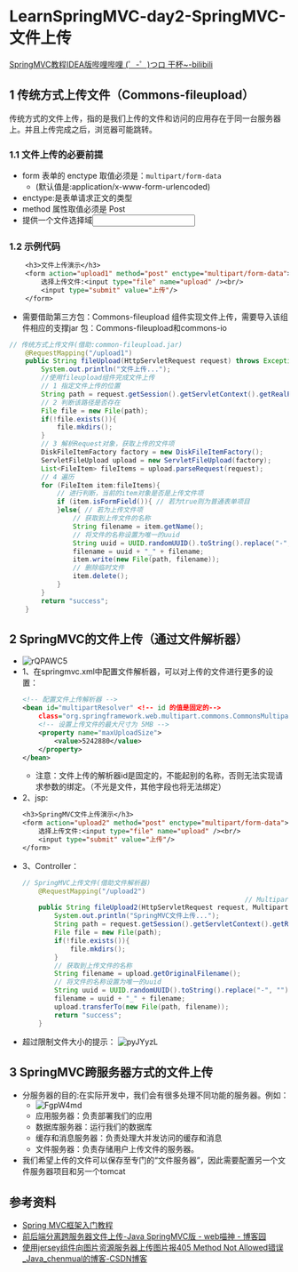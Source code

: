 # LearnSpringMVC-day2-SpringMVC-文件上传
[SpringMVC教程IDEA版哔哩哔哩 (゜-゜)つロ 干杯~-bilibili](https://www.bilibili.com/video/BV1Sb411s7qa?from=search&seid=12129021327363557187)

## 1 传统方式上传文件（Commons-fileupload）
传统方式的文件上传，指的是我们上传的文件和访问的应用存在于同一台服务器上。并且上传完成之后，浏览器可能跳转。

### 1.1 文件上传的必要前提
- form 表单的 enctype 取值必须是：`multipart/form-data`
    - (默认值是:application/x-www-form-urlencoded)
- enctype:是表单请求正文的类型
-  method 属性取值必须是 Post
-  提供一个文件选择域<input type=”file” />

### 1.2 示例代码
```jsp
    <h3>文件上传演示</h3>
    <form action="upload1" method="post" enctype="multipart/form-data">
        选择上传文件:<input type="file" name="upload" /><br/>
        <input type="submit" value="上传"/>
    </form>
```
- 需要借助第三方包：Commons-fileupload 组件实现文件上传，需要导入该组件相应的支撑jar 包：Commons-fileupload和commons-io
```java
// 传统方式上传文件(借助:common-fileupload.jar)
    @RequestMapping("/upload1")
    public String fileUpload(HttpServletRequest request) throws Exception {
        System.out.println("文件上传...");
        //使用fileupload组件完成文件上传
        // 1 指定文件上传的位置
        String path = request.getSession().getServletContext().getRealPath("/uploads");
        // 2 判断该路径是否存在
        File file = new File(path);
        if(!file.exists()){
            file.mkdirs();
        }
        // 3 解析Request对象，获取上传的文件项
        DiskFileItemFactory factory = new DiskFileItemFactory();
        ServletFileUpload upload = new ServletFileUpload(factory);
        List<FileItem> fileItems = upload.parseRequest(request);
        // 4 遍历
        for (FileItem item:fileItems){
            // 进行判断，当前的item对象是否是上传文件项
            if (item.isFormField()){ // 若为true则为普通表单项目
            }else{ // 若为上传文件项
                // 获取到上传文件的名称
                String filename = item.getName();
                // 将文件的名称设置为唯一的uuid
                String uuid = UUID.randomUUID().toString().replace("-", "");
                filename = uuid + "_" + filename;
                item.write(new File(path, filename));
                // 删除临时文件
                item.delete();
            }
        }
        return "success";
    }
```



## 2 SpringMVC的文件上传（通过文件解析器）
- ![rQPAWC5](https://i.imgur.com/rQPAWC5.png)
- 1、在springmvc.xml中配置文件解析器，可以对上传的文件进行更多的设置：
    ```xml
    <!-- 配置文件上传解析器 -->
    <bean id="multipartResolver" <!-- id 的值是固定的-->
        class="org.springframework.web.multipart.commons.CommonsMultipartResolver">
        <!-- 设置上传文件的最大尺寸为 5MB -->
        <property name="maxUploadSize">
            <value>5242880</value>
        </property>
    </bean>
    ```
  - 注意：文件上传的解析器id是固定的，不能起别的名称，否则无法实现请求参数的绑定。（不光是文件，其他字段也将无法绑定）
- 2、jsp:
    ```jsp
    <h3>SpringMVC文件上传演示</h3>
    <form action="upload2" method="post" enctype="multipart/form-data">
        选择上传文件:<input type="file" name="upload" /><br/>
        <input type="submit" value="上传"/>
    </form>
    ``` 
- 3、Controller：
    ```java
    // SpringMVC上传文件(借助文件解析器)
        @RequestMapping("/upload2")
                                                            // MultipartFile的变量名要与表单中的name字段一致
        public String fileUpload2(HttpServletRequest request, MultipartFile upload) throws Exception {
            System.out.println("SpringMVC文件上传...");
            String path = request.getSession().getServletContext().getRealPath("/uploads");
            File file = new File(path);
            if(!file.exists()){
                file.mkdirs();
            }
            // 获取到上传文件的名称
            String filename = upload.getOriginalFilename();
            // 将文件的名称设置为唯一的uuid
            String uuid = UUID.randomUUID().toString().replace("-", "");
            filename = uuid + "_" + filename;
            upload.transferTo(new File(path, filename));
            return "success";
        }
    ```
- 超过限制文件大小的提示：
    ![pyJYyzL](https://i.imgur.com/pyJYyzL.png)
    
    
## 3 SpringMVC跨服务器方式的文件上传
- 分服务器的目的:在实际开发中，我们会有很多处理不同功能的服务器。例如：
    - ![FgpW4md](https://i.imgur.com/FgpW4md.png)
    - 应用服务器：负责部署我们的应用
    - 数据库服务器：运行我们的数据库
    - 缓存和消息服务器：负责处理大并发访问的缓存和消息
    - 文件服务器：负责存储用户上传文件的服务器。
- 我们希望上传的文件可以保存至专门的“文件服务器”，因此需要配置另一个文件服务器项目和另一个tomcat



## 参考资料
- [Spring MVC框架入门教程](http://c.biancheng.net/spring_mvc/)
- [前后端分离跨服务器文件上传-Java SpringMVC版 - web喵神 - 博客园](https://www.cnblogs.com/libo0125ok/p/7773898.html)
- [使用jersey组件向图片资源服务器上传图片报405 Method Not Allowed错误_Java_chenmual的博客-CSDN博客](https://blog.csdn.net/chenmual/article/details/90438172)























